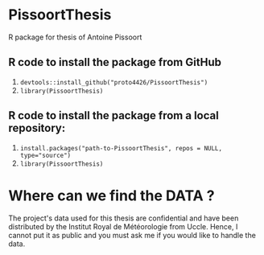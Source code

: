 # PissoortThesis
R package for thesis of Antoine Pissoort

## R code to install the package from GitHub
1. `devtools::install_github("proto4426/PissoortThesis")`
2. `library(PissoortThesis)`

## R code to install the package from a local repository:
1. `install.packages("path-to-PissoortThesis", repos = NULL, type="source")`
2. `library(PissoortThesis)`


# Where can we find the DATA ? 

The project's data used for this thesis are confidential and have been distributed by the Institut Royal de Météorologie from Uccle. Hence, I cannot put it as public and you must ask me if you would like to handle the data. 
